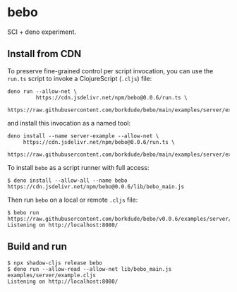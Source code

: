 # bebo

SCI + deno experiment.

## Install from CDN

To preserve fine-grained control per script invocation, you can use the `run.ts` script to invoke a ClojureScript (`.cljs`) file:

```
deno run --allow-net \
         https://cdn.jsdelivr.net/npm/bebo@0.0.6/run.ts \
         https://raw.githubusercontent.com/borkdude/bebo/main/examples/server/example.cljs
```

and install this invocation as a named tool:

```
deno install --name server-example --allow-net \
     https://cdn.jsdelivr.net/npm/bebo@0.0.6/run.ts \
     https://raw.githubusercontent.com/borkdude/bebo/main/examples/server/example.cljs
```

To install `bebo` as a script runner with full access:

```
$ deno install --allow-all --name bebo https://cdn.jsdelivr.net/npm/bebo@0.0.6/lib/bebo_main.js
```

Then run `bebo` on a local or remote `.cljs` file:

```
$ bebo run https://raw.githubusercontent.com/borkdude/bebo/v0.0.6/examples/server/example.cljs
Listening on http://localhost:8080/
```


## Build and run

```
$ npx shadow-cljs release bebo
$ deno run --allow-read --allow-net lib/bebo_main.js examples/server/example.cljs
Listening on http://localhost:8080/
```
